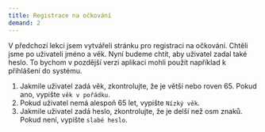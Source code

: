 ```yaml
---
title: Registrace na očkování
demand: 2
---
```


V předchozí lekci jsem vytvářeli stránku pro registraci na očkování. Chtěli jsme po uživateli jméno a věk. Nyní budeme chtít, aby uživatel zadal také heslo. To bychom v pozdější verzi aplikaci mohli použít například k přihlášení do systému.

1. Jakmile uživatel zadá věk, zkontrolujte, že je větší nebo roven 65. Pokud ano, vypište `věk v pořádku`.
1. Pokud uživatel nemá alespoň 65 let, vypište `Nízký věk`.
1. Jakmile uživatel zadá heslo, zkontrolujte, že je delší než osm znaků. Pokud není, vypište `slabé heslo`.
